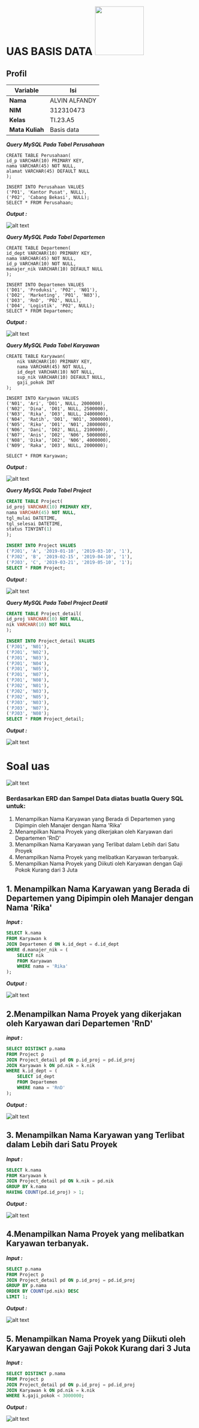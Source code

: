 # UAS BASIS DATA <img src=https://logos-download.com/wp-content/uploads/2016/05/MySQL_logo_logotype.png width="130px" >


## Profil
| Variable | Isi |
| -------- | --- |
| **Nama** | ALVIN ALFANDY |
| **NIM** | 312310473 |
| **Kelas** | TI.23.A5 |
| **Mata Kuliah** | Basis data |

***Query MySQL Pada Tabel Perusahaan***

```
CREATE TABLE Perusahaan(
id_p VARCHAR(10) PRIMARY KEY,
nama VARCHAR(45) NOT NULL,
alamat VARCHAR(45) DEFAULT NULL
);

INSERT INTO Perusahaan VALUES
('P01', 'Kantor Pusat', NULL),
('P02', 'Cabang Bekasi', NULL);
SELECT * FROM Perusahaan;
```

***Output :***

![alt text](gambar/image-2.png)


***Query MySQL Pada Tabel Departemen***

```
CREATE TABLE Departemen(
id_dept VARCHAR(10) PRIMARY KEY,
nama VARCHAR(45) NOT NULL,
id_p VARCHAR(10) NOT NULL,
manajer_nik VARCHAR(10) DEFAULT NULL
);

INSERT INTO Departemen VALUES
('D01', 'Produksi', 'P02', 'N01'),
('D02', 'Marketing', 'P01', 'N03'),
('D03', 'RnD', 'P02', NULL),
('D04', 'Logistik', 'P02', NULL);
SELECT * FROM Departemen;
```

***Output :***

![alt text](gambar/image-3.png)


***Query MySQL Pada Tabel Karyawan***

```
CREATE TABLE Karyawan(
    nik VARCHAR(10) PRIMARY KEY,
    nama VARCHAR(45) NOT NULL,
    id_dept VARCHAR(10) NOT NULL,
    sup_nik VARCHAR(10) DEFAULT NULL,
    gaji_pokok INT
);

INSERT INTO Karyawan VALUES
('N01', 'Ari', 'D01', NULL, 2000000),
('N02', 'Dina', 'D01', NULL, 2500000),
('N03', 'Rika', 'D03', NULL, 2400000),
('N04', 'Ratih', 'D01', 'N01', 3000000),
('N05', 'Riko', 'D01', 'N01', 2800000),
('N06', 'Dani', 'D02', NULL, 2100000),
('N07', 'Anis', 'D02', 'N06', 5000000),
('N08', 'Dika', 'D02', 'N06', 4000000),
('N09', 'Raka', 'D03', NULL, 2000000);

SELECT * FROM Karyawan;
```

***Output :***

![alt text](gambar/image-4.png)


***Query MySQL Pada Tabel Project***

```sql
CREATE TABLE Project(
id_proj VARCHAR(10) PRIMARY KEY,
nama VARCHAR(45) NOT NULL,
tgl_mulai DATETIME,
tgl_selesai DATETIME,
status TINYINT(1)
);

INSERT INTO Project VALUES
('PJ01', 'A', '2019-01-10', '2019-03-10', '1'),
('PJ02', 'B', '2019-02-15', '2019-04-10', '1'),
('PJ03', 'C', '2019-03-21', '2019-05-10', '1');
SELECT * FROM Project;
```

***Output :***

![alt text](gambar/image-3.png)


***Query MySQL Pada Tabel Project Deatil***

```sql
CREATE TABLE Project_detail(
id_proj VARCHAR(10) NOT NULL,
nik VARCHAR(10) NOT NULL
);

INSERT INTO Project_detail VALUES
('PJ01', 'N01'),
('PJ01', 'N02'),
('PJ01', 'N03'),
('PJ01', 'N04'),
('PJ01', 'N05'),
('PJ01', 'N07'),
('PJ01', 'N08'),
('PJ02', 'N01'),
('PJ02', 'N03'),
('PJ02', 'N05'),
('PJ03', 'N03'),
('PJ03', 'N07'),
('PJ03', 'N08');
SELECT * FROM Project_detail;
```

***Output :***

![alt text](gambar/image-5.png)



# Soal uas
![alt text](gambar/image.png)

### Berdasarkan ERD dan Sampel Data diatas buatla Query SQL untuk:
1. Menampilkan Nama Karyawan yang Berada di Departemen yang Dipimpin
oleh Manajer dengan Nama 'Rika'
2. Menampilkan Nama Proyek yang dikerjakan oleh Karyawan dari
Departemen 'RnD'
3. Menampilkan Nama Karyawan yang Terlibat dalam Lebih dari Satu Proyek
4. Menampilkan Nama Proyek yang melibatkan Karyawan terbanyak.
5. Menampilkan Nama Proyek yang Diikuti oleh Karyawan dengan Gaji Pokok
Kurang dari 3 Juta



## 1. Menampilkan Nama Karyawan yang Berada di Departemen yang Dipimpin oleh Manajer dengan Nama 'Rika'

***Input :***

```sql
SELECT k.nama 
FROM Karyawan k
JOIN Departemen d ON k.id_dept = d.id_dept
WHERE d.manajer_nik = (
    SELECT nik 
    FROM Karyawan 
    WHERE nama = 'Rika'
);
```
***Output :***

![alt text](gambar/image-1.png)

## 2.Menampilkan Nama Proyek yang dikerjakan oleh Karyawan dari Departemen 'RnD'
***input :***

```sql
SELECT DISTINCT p.nama 
FROM Project p
JOIN Project_detail pd ON p.id_proj = pd.id_proj
JOIN Karyawan k ON pd.nik = k.nik
WHERE k.id_dept = (
    SELECT id_dept 
    FROM Departemen 
    WHERE nama = 'RnD'
);
```

***Output :***

![alt text](gambar/image-6.png)

## 3. Menampilkan Nama Karyawan yang Terlibat dalam Lebih dari Satu Proyek 

***Input :***

```sql
SELECT k.nama 
FROM Karyawan k
JOIN Project_detail pd ON k.nik = pd.nik
GROUP BY k.nama
HAVING COUNT(pd.id_proj) > 1;
```

***Output :***

![alt text](gambar/image-7.png)

## 4.Menampilkan Nama Proyek yang melibatkan Karyawan terbanyak.
***Input :***

```SQL
SELECT p.nama 
FROM Project p
JOIN Project_detail pd ON p.id_proj = pd.id_proj
GROUP BY p.nama
ORDER BY COUNT(pd.nik) DESC
LIMIT 1;
```

***Output :***

![alt text](gambar/image-8.png)

## 5. Menampilkan Nama Proyek yang Diikuti oleh Karyawan dengan Gaji Pokok Kurang dari 3 Juta

***Input :***

```sql
SELECT DISTINCT p.nama 
FROM Project p
JOIN Project_detail pd ON p.id_proj = pd.id_proj
JOIN Karyawan k ON pd.nik = k.nik
WHERE k.gaji_pokok < 3000000;
```

***Output :***

![alt text](gambar/image-9.png)

